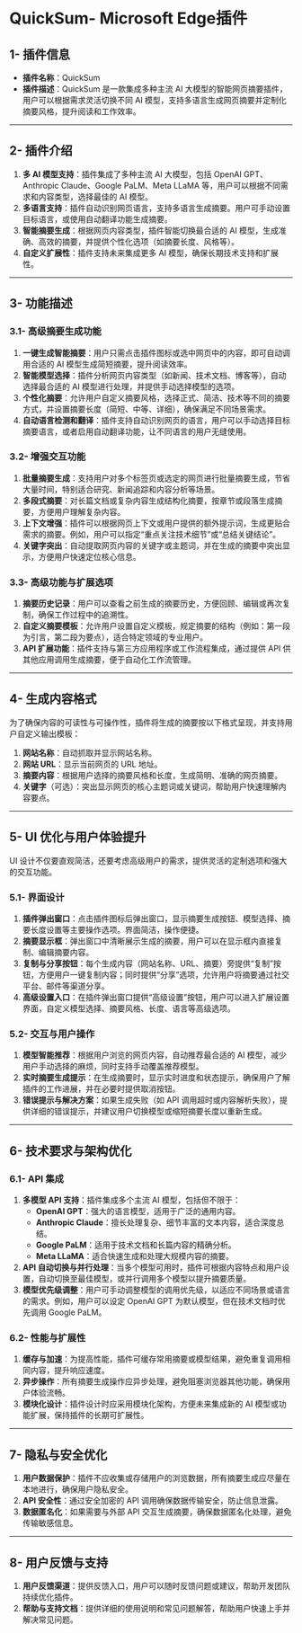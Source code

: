 
# **QuickSum**- Microsoft Edge插件 
## 1- 插件信息
- **插件名称**：QuickSum  
- **插件描述**：QuickSum 是一款集成多种主流 AI 大模型的智能网页摘要插件，用户可以根据需求灵活切换不同 AI 模型，支持多语言生成网页摘要并定制化摘要风格，提升阅读和工作效率。

---

## 2- 插件介绍
1. **多 AI 模型支持**：插件集成了多种主流 AI 大模型，包括 OpenAI GPT、Anthropic Claude、Google PaLM、Meta LLaMA 等，用户可以根据不同需求和内容类型，选择最佳的 AI 模型。
2. **多语言支持**：插件自动识别网页语言，支持多语言生成摘要。用户可手动设置目标语言，或使用自动翻译功能生成摘要。
3. **智能摘要生成**：根据网页内容类型，插件智能切换最合适的 AI 模型，生成准确、高效的摘要，并提供个性化选项（如摘要长度、风格等）。
4. **自定义扩展性**：插件支持未来集成更多 AI 模型，确保长期技术支持和扩展性。

---

## 3- 功能描述
### 3.1- 高级摘要生成功能
1. **一键生成智能摘要**：用户只需点击插件图标或选中网页中的内容，即可自动调用合适的 AI 模型生成简短摘要，提升阅读效率。
2. **智能模型选择**：插件分析网页内容类型（如新闻、技术文档、博客等），自动选择最合适的 AI 模型进行处理，并提供手动选择模型的选项。
3. **个性化摘要**：允许用户自定义摘要风格，选择正式、简洁、技术等不同的摘要方式，并设置摘要长度（简短、中等、详细），确保满足不同场景需求。
4. **自动语言检测和翻译**：插件支持自动识别网页的语言，用户可以手动选择目标摘要语言，或者启用自动翻译功能，让不同语言的用户无缝使用。

### 3.2- 增强交互功能
1. **批量摘要生成**：支持用户对多个标签页或选定的网页进行批量摘要生成，节省大量时间，特别适合研究、新闻追踪和内容分析等场景。
2. **多段式摘要**：对长篇文档或复杂内容生成结构化摘要，按章节或段落生成摘要，方便用户理解复杂内容。
3. **上下文增强**：插件可以根据网页上下文或用户提供的额外提示词，生成更贴合需求的摘要。例如，用户可以指定“重点关注技术细节”或“总结关键结论”。
4. **关键字突出**：自动提取网页内容的关键字或主题词，并在生成的摘要中突出显示，方便用户快速定位核心信息。

### 3.3- 高级功能与扩展选项
1. **摘要历史记录**：用户可以查看之前生成的摘要历史，方便回顾、编辑或再次复制，确保工作过程中的追溯性。
2. **自定义摘要模板**：允许用户设置自定义模板，规定摘要的结构（例如：第一段为引言，第二段为要点），适合特定领域的专业用户。
3. **API 扩展功能**：插件支持与第三方应用程序或工作流程集成，通过提供 API 供其他应用调用生成摘要，便于自动化工作流管理。

---

## 4- 生成内容格式
为了确保内容的可读性与可操作性，插件将生成的摘要按以下格式呈现，并支持用户自定义输出模板：
1. **网站名称**：自动抓取并显示网站名称。
2. **网站 URL**：显示当前网页的 URL 地址。
3. **摘要内容**：根据用户选择的摘要风格和长度，生成简明、准确的网页摘要。
4. **关键字**（可选）：突出显示网页的核心主题词或关键词，帮助用户快速理解内容要点。

---

## 5- UI 优化与用户体验提升
UI 设计不仅要直观简洁，还要考虑高级用户的需求，提供灵活的定制选项和强大的交互功能。

### 5.1- 界面设计
1. **插件弹出窗口**：点击插件图标后弹出窗口，显示摘要生成按钮、模型选择、摘要长度设置等主要操作选项。界面简洁，操作便捷。
2. **摘要显示框**：弹出窗口中清晰展示生成的摘要，用户可以在显示框内直接复制、编辑摘要内容。
3. **复制与分享按钮**：每个生成内容（网站名称、URL、摘要）旁提供“复制”按钮，方便用户一键复制内容；同时提供“分享”选项，允许用户将摘要通过社交平台、邮件等渠道分享。
4. **高级设置入口**：在插件弹出窗口提供“高级设置”按钮，用户可以进入扩展设置界面，自定义模型选择、摘要风格、长度、语言等高级选项。

### 5.2- 交互与用户操作
1. **模型智能推荐**：根据用户浏览的网页内容，自动推荐最合适的 AI 模型，减少用户手动选择的麻烦，同时支持手动覆盖推荐模型。
2. **实时摘要生成提示**：在生成摘要时，显示实时进度和状态提示，确保用户了解插件的工作进展，并在必要时提供取消按钮。
3. **错误提示与解决方案**：如果生成失败（如 API 调用超时或内容解析失败），提供详细的错误提示，并建议用户切换模型或缩短摘要长度以重新生成。

---

## 6- 技术要求与架构优化
### 6.1- API 集成
1. **多模型 API 支持**：插件集成多个主流 AI 模型，包括但不限于：
   - **OpenAI GPT**：强大的语言模型，适用于广泛的通用内容。
   - **Anthropic Claude**：擅长处理复杂、细节丰富的文本内容，适合深度总结。
   - **Google PaLM**：适用于技术文档和长篇内容的精确分析。
   - **Meta LLaMA**：适合快速生成和处理大规模内容的摘要。
2. **API 自动切换与并行处理**：当多个模型可用时，插件可根据内容特点和用户设置，自动切换至最佳模型，或并行调用多个模型以提升摘要质量。
3. **模型优先级调整**：用户可手动调整模型的调用优先级，以适应不同场景或语言的需求。例如，用户可以设定 OpenAI GPT 为默认模型，但在技术文档时优先调用 Google PaLM。

### 6.2- 性能与扩展性
1. **缓存与加速**：为提高性能，插件可缓存常用摘要或模型结果，避免重复调用相同内容，提升响应速度。
2. **异步操作**：所有摘要生成操作应异步处理，避免阻塞浏览器其他功能，确保用户体验流畅。
3. **模块化设计**：插件设计时应采用模块化架构，方便未来集成新的 AI 模型或功能扩展，保持插件的长期可扩展性。

---

## 7- 隐私与安全优化
1. **用户数据保护**：插件不应收集或存储用户的浏览数据，所有摘要生成应尽量在本地进行，确保用户隐私安全。
2. **API 安全性**：通过安全加密的 API 调用确保数据传输安全，防止信息泄露。
3. **数据匿名化**：如果需要与外部 API 交互生成摘要，确保数据匿名化处理，避免传输敏感信息。

---

## 8- 用户反馈与支持
1. **用户反馈渠道**：提供反馈入口，用户可以随时反馈问题或建议，帮助开发团队持续优化插件。
2. **帮助与支持文档**：提供详细的使用说明和常见问题解答，帮助用户快速上手并解决常见问题。
